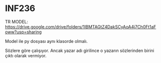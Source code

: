 # INF236
 
TR MODEL: https://drive.google.com/drive/folders/1IBMTAGtZ4DakSCyAoA4j7Ch0Ft1aFoww?usp=sharing

Model ile py dosyası aynı klasorde olmalı.

Sözlere göre çalışıyor. Ancak yazar adı girilince o yazarın sözlerinden birini çıktı olarak vermiyor.
